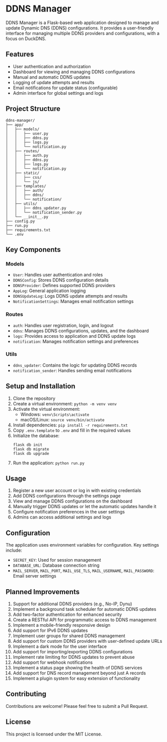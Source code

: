 # DDNS Manager

DDNS Manager is a Flask-based web application designed to manage and update Dynamic DNS (DDNS) configurations. It provides a user-friendly interface for managing multiple DDNS providers and configurations, with a focus on DuckDNS.

## Features

- User authentication and authorization
- Dashboard for viewing and managing DDNS configurations
- Manual and automatic DDNS updates
- Logging of update attempts and results
- Email notifications for update status (configurable)
- Admin interface for global settings and logs

## Project Structure

```
ddns-manager/
├── app/
│   ├── models/
│   │   ├── user.py
│   │   ├── ddns.py
│   │   ├── logs.py
│   │   └── notification.py
│   ├── routes/
│   │   ├── auth.py
│   │   ├── ddns.py
│   │   ├── logs.py
│   │   └── notification.py
│   ├── static/
│   │   ├── css/
│   │   └── js/
│   ├── templates/
│   │   ├── auth/
│   │   ├── ddns/
│   │   └── notification/
│   ├── utils/
│   │   ├── ddns_updater.py
│   │   └── notification_sender.py
│   └── __init__.py
├── config.py
├── run.py
├── requirements.txt
└── .env
```

## Key Components

### Models

- `User`: Handles user authentication and roles
- `DDNSConfig`: Stores DDNS configuration details
- `DDNSProvider`: Defines supported DDNS providers
- `AppLog`: General application logging
- `DDNSUpdateLog`: Logs DDNS update attempts and results
- `NotificationSettings`: Manages email notification settings

### Routes

- `auth`: Handles user registration, login, and logout
- `ddns`: Manages DDNS configurations, updates, and the dashboard
- `logs`: Provides access to application and DDNS update logs
- `notification`: Manages notification settings and preferences

### Utils

- `ddns_updater`: Contains the logic for updating DDNS records
- `notification_sender`: Handles sending email notifications

## Setup and Installation

1. Clone the repository
2. Create a virtual environment: `python -m venv venv`
3. Activate the virtual environment:
   - Windows: `venv\Scripts\activate`
   - macOS/Linux: `source venv/bin/activate`
4. Install dependencies: `pip install -r requirements.txt`
5. Copy `.env.template` to `.env` and fill in the required values
6. Initialize the database:
   ```
   flask db init
   flask db migrate
   flask db upgrade
   ```
7. Run the application: `python run.py`

## Usage

1. Register a new user account or log in with existing credentials
2. Add DDNS configurations through the settings page
3. View and manage DDNS configurations on the dashboard
4. Manually trigger DDNS updates or let the automatic updates handle it
5. Configure notification preferences in the user settings
6. Admins can access additional settings and logs

## Configuration

The application uses environment variables for configuration. Key settings include:

- `SECRET_KEY`: Used for session management
- `DATABASE_URL`: Database connection string
- `MAIL_SERVER`, `MAIL_PORT`, `MAIL_USE_TLS`, `MAIL_USERNAME`, `MAIL_PASSWORD`: Email server settings

## Planned Improvements

1. Support for additional DDNS providers (e.g., No-IP, Dynu)
2. Implement a background task scheduler for automatic DDNS updates
3. Add two-factor authentication for enhanced security
4. Create a RESTful API for programmatic access to DDNS management
5. Implement a mobile-friendly responsive design
6. Add support for IPv6 DDNS updates
7. Implement user groups for shared DDNS management
8. Add support for custom DDNS providers with user-defined update URLs
9. Implement a dark mode for the user interface
10. Add support for importing/exporting DDNS configurations
11. Implement rate limiting for DDNS updates to prevent abuse
12. Add support for webhook notifications
13. Implement a status page showing the health of DDNS services
14. Add support for DNS record management beyond just A records
15. Implement a plugin system for easy extension of functionality

## Contributing

Contributions are welcome! Please feel free to submit a Pull Request.

## License

This project is licensed under the MIT License.